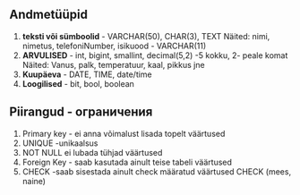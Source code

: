 ## Andmetüüpid
1. **teksti või sümboolid** - VARCHAR(50), CHAR(3), TEXT
Näited: nimi, nimetus, telefoniNumber, isikuood - VARCHAR(11)
2. **ARVULISED** - int, bigint, smallint, decimal(5,2) -5 kokku, 2- peale komat
Näited: Vanus, palk, temperatuur, kaal, pikkus jne
3. **Kuupäeva** - DATE, TIME, date/time
4. **Loogilised** - bit, bool, boolean

## Piirangud - ограничения
1. Primary key - ei anna võimalust lisada topelt väärtused
2. UNIQUE -unikaalsus
3. NOT NULL ei lubada tühjad väärtused
4. Foreign Key - saab kasutada ainult teise tabeli väärtused
5. CHECK -saab sisestada ainult check määratud väärtused CHECK (mees, naine)
